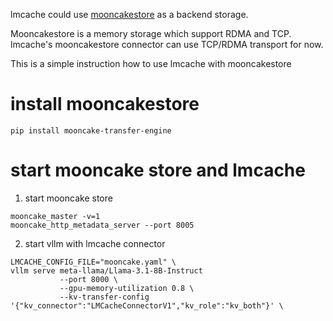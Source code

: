 lmcache could use [mooncakestore](https://github.com/kvcache-ai/Mooncake) as a backend storage.

Mooncakestore is a memory storage which support RDMA and TCP. lmcache's mooncakestore connector can use TCP/RDMA transport for now.

This is a simple instruction how to use lmcache with mooncakestore

# install mooncakestore

```
pip install mooncake-transfer-engine
```

# start mooncake store and lmcache

1. start mooncake store

```
mooncake_master -v=1
mooncake_http_metadata_server --port 8005
```

2. start vllm with lmcache connector
```
LMCACHE_CONFIG_FILE="mooncake.yaml" \
vllm serve meta-llama/Llama-3.1-8B-Instruct
           --port 8000 \
           --gpu-memory-utilization 0.8 \
           --kv-transfer-config '{"kv_connector":"LMCacheConnectorV1","kv_role":"kv_both"}' \
```